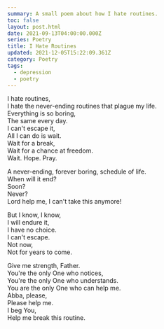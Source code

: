 ```yaml
---
summary: A small poem about how I hate routines.
toc: false
layout: post.html
date: 2021-09-13T04:00:00.000Z
series: Poetry
title: I Hate Routines
updated: 2021-12-05T15:22:09.361Z
category: Poetry
tags:
  - depression
  - poetry
---
```

I hate routines,\
I hate the never-ending routines that plague my life.\
Everything is so boring,\
The same every day.\
I can't escape it,\
All I can do is wait.\
Wait for a break,\
Wait for a chance at freedom.\
Wait. Hope. Pray.

A never-ending, forever boring, schedule of life.\
When will it end?\
Soon?\
Never?\
Lord help me, I can't take this anymore!

But I know, I know,\
I will endure it,\
I have no choice.\
I can't escape.\
Not now,\
Not for years to come.

Give me strength, Father.\
You're the only One who notices,\
You're the only One who understands.\
You are the only One who can help me.\
Abba, please,\
Please help me.\
I beg You,\
Help me break this routine.